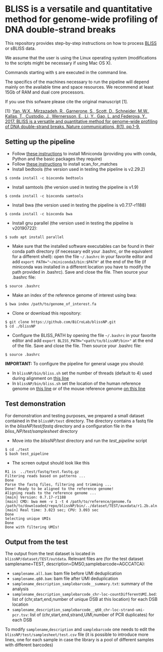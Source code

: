 # BLISS is a versatile and quantitative method for genome-wide profiling of DNA double-strand breaks
This repository provides step-by-step instructions on how to process [BLISS](https://www.nature.com/articles/ncomms15058) or sBLISS data.

We assume that the user is using the Linux operating system (modifications to the scripts might be necessary if using Mac OS X).

Commands starting with ```$``` are executed in the command line.

The specifics of the machines necessary to run the pipeline will depend mainly on the available time and space resources. We recommend at least 15Gb of RAM and dual core processors.  

If you use this sofware please cite the original manuscript [1].

[1]: [Yan, W.X., Mirzazadeh, R., Garnerone, S., Scott, D., Schneider, M.W., Kallas, T., Custodio, J., Wernersson, E., Li, Y., Gao, L. and Federova, Y., 2017. BLISS is a versatile and quantitative method for genome-wide profiling of DNA double-strand breaks. Nature communications, 8(1), pp.1-9.](https://www.nature.com/articles/ncomms15058) 

## Setting up the pipeline

* Follow [these instructions](https://docs.conda.io/en/latest/miniconda.html) to install Miniconda (providing you with conda, Python and the basic packages they require)
* Follow [these instructions](http://blog.theseed.org/servers/2010/07/scan-for-matches.html) to install scan_for_matches
* Install bedtools (the version used in testing the pipeline is v2.29.2)
```
$ conda install -c bioconda bedtools
```
* Install samtools (the version used in testing the pipeline is v1.9)
```
$ conda install -c bioconda samtools
```
* Install bwa (the version used in testing the pipeline is v0.7.17-r1188)
```
$ conda install -c bioconda bwa
```
* Install gnu parallel (the version used in testing the pipeline is v20190722):
```
$ sudo apt install parallel
```
* Make sure that the installed software executables can be found in their conda path directory (if necessary edit your .bashrc, or the equivalent for a different shell): open the file ```~/.bashrc``` in your favorite editor and add ```export PATH="~/miniconda3/bin:$PATH"``` at the end of the file (if miniconda was installed in a different location you have to modify the path provided in .bashrc). Save and close the file. Then source your .bashrc file:
```
$ source .bashrc
```
* Make an index of the reference genome of interest using bwa:
```
$ bwa index /path/to/genome_of_interest.fa
```
* Clone or download this repository:
```
$ git clone https://github.com/BiCroLab/blissNP.git
$ cd ./blissNP
```
* Configure the BLISS\_PATH by opening the file ```~/.bashrc``` in your favorite editor and add ```export BLISS_PATH="<path/to/blissNP/bin>"``` at the end of the file. Save and close the file. Then source your .bashrc file:
```
$ source .bashrc
```
__IMPORTANT:__ To configure the pipeline for general usage you should:
* In ```blissNP/bin/bliss.sh``` set the number of threads (default to 4) used during alignment on [this line](https://github.com/BiCroLab/blissNP/blob/f1aec60e1c4d2631fb4add82505deb06598c0017/bin/bliss.sh#L12) 
* In ```blissNP/bin/bliss.sh``` set the location of the human reference genome on [this line](https://github.com/BiCroLab/blissNP/blob/f1aec60e1c4d2631fb4add82505deb06598c0017/bin/bliss.sh#L22) or of the mouse reference genome [on this line](https://github.com/BiCroLab/blissNP/blob/f1aec60e1c4d2631fb4add82505deb06598c0017/bin/bliss.sh#L26)
<!-- * In ```blissNP/bin/prepare_pattern.sh``` set the number of mismatches allowed in the barcode on [this line](https://github.com/BiCroLab/blissNP/blob/f1aec60e1c4d2631fb4add82505deb06598c0017/bin/prepare_pattern.sh#L13) -->

## Test demonstration
For demonstration and testing purposes, we prepared a small dataset contained in the ```blissNP/test``` directory. The directory contains a fastq file in the *blissNP/test/fastq* directory and a configuration file in the *bliss_NP/test/samplesheet* directory

* Move into the  *blissNP/test* directory and run the *test_pipeline* script
```
$ cd ./test
$ bash test_pipeline
```
* The screen output should look like this
```
R1 is  ../test/fastq/test.fastq.gz
Filtering reads based on patterns ...
Done
Parse the fastq files, filtering and trimming ...
Done! Ready to be aligned to the reference genome!
Aligning reads to the reference genome ...
[main] Version: 0.7.17-r1188
[main] CMD: bwa mem -v 1 -t 4 /path/to/reference/genome.fa /path/to/downloaded/repo/blissNP/bin/../dataset/TEST/auxdata/r1.2b.aln.fq
[main] Real time: 3.023 sec; CPU: 3.093 sec
Done
Selecting unique UMIs
Done
Done with filtering UMIs!
```

## Output from the test
The output from the test dataset is located in ```blissNP/dataset/TEST/outdata```.
Relevant files are (for the test dataset samplename=TEST, description=DMSO,samplebarcode=AGCCATCA):
* ```samplename.all.bam```: bam file before UMI deduplication
* ```samplename.q60.bam```: bam file after UMI deduplication
* ```samplename_description_samplebarcode__summary.txt```: summary of the analysis
* ```samplename_description_samplebarcode_chr-loc-countDifferentUMI.bed```: list of (chr,start,end,number of unique DSB at this location) for each DSB location
* ```samplename_description_samplebarcode__q60_chr-loc-strand-umi-pcr.tsv```: list of (chr,start,end,strand,UMI,number of PCR duplicates) for each DSB

To modify ```samplename```,```description``` and ```samplebarcode``` one needs to edit the ```blissNP/test/samplesheet/test.csv``` file (it is possible to introduce more lines, one for each sample in case the library is a pool of different samples with different barcodes)
